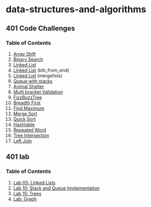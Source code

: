 # data-structures-and-algorithms

## 401 Code Challenges

### Table of Contents

1. [Array Shift](401-code-challenges/array-shift/README.md) 
2. [Binary Search](401-code-challenges/README/Binary-Search.md)
3. [Linked List](401-code-challenges/README/Linked-List-Code-Challenge.md)
4. [Linked List](401-code-challenges/README/Linked-List(kth_from_end).md) (kth_from_end)
5. [Linked List](401-code-challenges/README/Linked-List(merged_List).md) (mergelists)
6. [Queue with stacks](401-code-challenges/README/queue_with_stacks.md)
7. [Animal Shelter](401-code-challenges/README/queue_with_stacks.md)
8. [Multi bracket Validation](401-code-challenges/README/Multi-Bracket-Validation.md)
9. [FizzBuzzTree](401-code-challenges/README/FizzBuzzTree.md)
10. [Breadth First](401-code-challenges/README/Breadth-First.md)
11. [Find Maximum](401-code-challenges/README/Find-Maximum.md)
12. [Merge Sort](401-code-challenges/README/Merge-Sort/Merge-Sort.md)
13. [Quick Sort](401-code-challenges/README/Quick-Sort/Quick-Sort.md)
14. [Hashtable](401-code-challenges/README/Hashtable.md)
15. [Repeated Word](401-code-challenges/README/Repeated-Word.md)
16. [Tree Intersection](401-code-challenges/README/Tree-Intersection.md)
17. [Left Join](401-code-challenges/README/LeftJoin.md)

## 401 lab

### Table of Contents

1. [Lab 05: Linked Lists](401-code-challenges/README/Linked-Lists.md)
2. [Lab 10: Stack and Queue Implementation](401-code-challenges/README/Stack-Queue.md)
3. [Lab 15: Trees](401-code-challenges/README/Tree.md)
4. [Lab: Graph](401-code-challenges/README/Graph.md)

